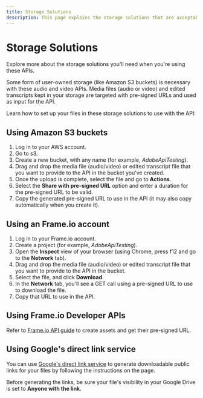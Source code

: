 ```yaml
---
title: Storage Solutions
description: This page explains the storage solutions that are acceptable for use with video services.
---
```

# Storage Solutions

Explore more about the storage solutions you'll need when you're using these APIs.

Some form of user-owned storage (like Amazon S3 buckets) is necessary with these audio and video APIs. Media files (audio or video) and edited transcripts kept in your storage are targeted with pre-signed URLs and used as input for the API.

Learn how to set up your files in these storage solutions to use with the API:

## Using Amazon S3 buckets

  1. Log in to your AWS account.
  2. Go to s3.
  3. Create a new bucket, with any name (for example, *AdobeApiTesting*).
  4. Drag and drop the media file (audio/video) or edited transcript file that you want to provide to the API in the bucket you've created.
  5. Once the upload is complete, select the file and go to **Actions**.
  6. Select the **Share with pre-signed URL** option and enter a duration for the pre-signed URL to be valid.
  7. Copy the generated pre-signed URL to use in the API (it may also copy automatically when you create it).

## Using an Frame.io account

  1. Log in to your Frame.io account.
  2. Create a project (for example, *AdobeApiTesting*).
  3. Open the **Inspect** view of your browser (using Chrome, press f12 and go to the **Network** tab).
  4. Drag and drop the media file (audio/video) or edited transcript file that you want to provide to the API in the bucket.
  5. Select the file, and click **Download**.
  6. In the **Network** tab, you'll see a GET call using a pre-signed URL to use to download the file.
  7. Copy that URL to use in the API.

## Using Frame.io Developer APIs

Refer to [Frame.io API guide](https://developer.frame.io/api/reference/) to create assets and get their pre-signed URL.

## Using Google's direct link service

You can use [Google's direct link service](https://sites.google.com/site/gdocs2direct/?authuser=1&pli=1) to generate downloadable public links for your files by following the instructions on the page.

Before generating the links, be sure your file's visibility in your Google Drive is set to **Anyone with the link**.
